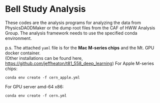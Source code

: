 # Bell Study Analysis

These codes are the analysis programs for analyzing the data from PhysicsDAODMaker or the dump root files from the CAF of HWW Analysis Group.
The analysis framework needs to use the specified conda environment.    

p.s. The attached `yaml` file is for the **Mac M-series chips** and the Mt. GPU docker container.    
(Other installations can be found here, https://github.com/jeffheaton/t81_558_deep_learning)
For Apple M-series chips:    
```shell=True
conda env create -f cern_apple.yml
```
For GPU server amd-64 x86:    
```shell=True
conda env create -f cern.yml
```
